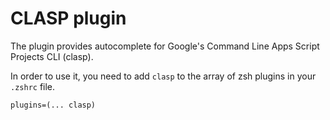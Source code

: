 # CLASP plugin

The plugin provides autocomplete for Google's Command Line Apps Script Projects CLI (clasp).

In order to use it, you need to add `clasp` to the array of zsh plugins in your `.zshrc` file.

```
plugins=(... clasp)
```
